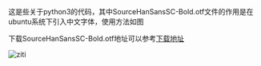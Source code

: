 这是些关于python3的代码，其中SourceHanSansSC-Bold.otf文件的作用是在ubuntu系统下引入中文字体，使用方法如图

下载SourceHanSansSC-Bold.otf地址可以参考[下载地址](https://github.com/adobe-fonts/source-han-sans/tree/release/OTF/SimplifiedChinese)

![ziti](https://user-images.githubusercontent.com/75120277/126788158-0639e14a-a6a3-45fd-958a-ea8d844a0b5a.png)
